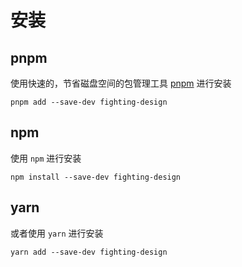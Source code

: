 # 安装

## pnpm

使用快速的，节省磁盘空间的包管理工具 [pnpm](https://pnpm.io/zh/) 进行安装

```shell
pnpm add --save-dev fighting-design
```

## npm

使用 `npm` 进行安装

```shell
npm install --save-dev fighting-design
```

## yarn

或者使用 `yarn` 进行安装

```shell
yarn add --save-dev fighting-design
```
